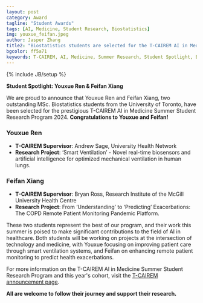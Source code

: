 ```yaml
---
layout: post
category: Award
tagline: "Student Awards"
tags: [AI, Medicine, Student Research, Biostatistics]
img: youxue_feifan.jpeg
author: Jasper Zhang
title2: "Biostatistics students are selected for the T-CAIREM AI in Medicine Summer Student Research Program 2024"
bgcolor: ff5a71
keywords: T-CAIREM, AI, Medicine, Summer Research, Student Spotlight, Biostatistics, Youxue Ren, Feifan Xiang
---
```


{% include JB/setup %}

**Student Spotlight: Youxue Ren & Feifan Xiang**

We are proud to announce that Youxue Ren and Feifan Xiang, two outstanding MSc. Biostatistics students from the University of Toronto, have been selected for the prestigious T-CAIREM AI in Medicine Summer Student Research Program 2024. **Congratulations to Youxue and Feifan!**

<!--more-->

### Youxue Ren

- **T-CAIREM Supervisor**: Andrew Sage, University Health Network
- **Research Project**: ‘Smart Ventilation’ - Novel real-time biosensors and artificial intelligence for optimized mechanical ventilation in human lungs.

### Feifan Xiang

- **T-CAIREM Supervisor**: Bryan Ross, Research Institute of the McGill University Health Centre
- **Research Project**: From ‘Understanding’ to ‘Predicting’ Exacerbations: The COPD Remote Patient Monitoring Pandemic Platform.

These two students represent the best of our program, and their work this summer is poised to make significant contributions to the field of AI in healthcare. Both students will be working on projects at the intersection of technology and medicine, with Youxue focusing on improving patient care through smart ventilation systems, and Feifan on enhancing remote patient monitoring to predict health exacerbations.

For more information on the T-CAIREM AI in Medicine Summer Student Research Program and this year's cohort, visit the [T-CAIREM announcement page](https://tcairem.utoronto.ca/news/t-cairem-announces-2024-cohort-summer-research-students).

**All are welcome to follow their journey and support their research.**
